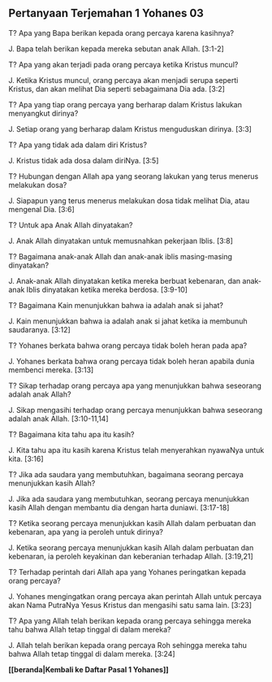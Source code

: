 ﻿## Pertanyaan Terjemahan 1 Yohanes 03 ##

T? Apa yang Bapa berikan kepada orang percaya karena kasihnya?

J. Bapa telah berikan kepada mereka sebutan anak Allah. [3:1-2]

T? Apa yang akan terjadi pada orang percaya ketika Kristus muncul?

J. Ketika Kristus muncul, orang percaya akan menjadi serupa seperti Kristus, dan akan melihat Dia seperti sebagaimana Dia ada. [3:2]

T? Apa yang tiap orang percaya yang berharap dalam Kristus lakukan menyangkut dirinya?

J. Setiap orang yang berharap dalam Kristus menguduskan dirinya. [3:3]

T? Apa yang tidak ada dalam diri Kristus?

J. Kristus tidak ada dosa dalam diriNya. [3:5]

T? Hubungan dengan Allah apa yang seorang lakukan yang terus menerus melakukan dosa?

J. Siapapun yang terus menerus melakukan dosa tidak melihat Dia, atau mengenal Dia. [3:6]

T? Untuk apa Anak Allah dinyatakan?

J. Anak Allah dinyatakan untuk memusnahkan pekerjaan Iblis. [3:8]

T? Bagaimana anak-anak Allah dan anak-anak iblis masing-masing dinyatakan?

J. Anak-anak Allah dinyatakan ketika mereka berbuat kebenaran, dan anak-anak Iblis dinyatakan ketika mereka berdosa. [3:9-10]

T? Bagaimana Kain menunjukkan bahwa ia adalah anak si jahat?

J. Kain menunjukkan bahwa ia adalah anak si jahat ketika ia membunuh saudaranya. [3:12]

T? Yohanes berkata bahwa orang percaya tidak boleh heran pada apa?

J. Yohanes berkata bahwa orang percaya tidak boleh heran apabila dunia membenci mereka. [3:13]

T? Sikap terhadap orang percaya apa yang menunjukkan bahwa seseorang adalah anak Allah?

J. Sikap mengasihi terhadap orang percaya menunjukkan bahwa seseorang adalah anak Allah. [3:10-11,14]

T? Bagaimana kita tahu apa itu kasih?

J. Kita tahu apa itu kasih karena Kristus telah menyerahkan nyawaNya untuk kita. [3:16]

T? Jika ada saudara yang membutuhkan, bagaimana seorang percaya menunjukkan kasih Allah?

J. Jika ada saudara yang membutuhkan, seorang percaya menunjukkan kasih Allah dengan membantu dia dengan harta duniawi. [3:17-18]

T? Ketika seorang percaya menunjukkan kasih Allah dalam perbuatan dan kebenaran, apa yang ia peroleh untuk dirinya?

J. Ketika seorang percaya menunjukkan kasih Allah dalam perbuatan dan kebenaran, ia peroleh keyakinan dan keberanian terhadap Allah. [3:19,21]

T? Terhadap perintah dari Allah apa yang Yohanes peringatkan kepada orang percaya?

J. Yohanes mengingatkan orang percaya akan perintah Allah untuk percaya akan Nama PutraNya Yesus Kristus dan mengasihi satu sama lain. [3:23]

T? Apa yang Allah telah berikan kepada orang percaya sehingga mereka tahu bahwa Allah tetap tinggal di dalam mereka?

J. Allah telah berikan kepada orang percaya Roh sehingga mereka tahu bahwa Allah tetap tinggal di dalam mereka. [3:24]

__[[beranda|Kembali ke Daftar Pasal 1 Yohanes]]__

